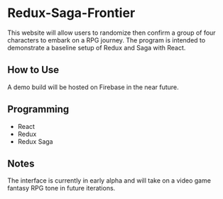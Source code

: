 # Redux-Saga-Frontier
This website will allow users to randomize then confirm a group of four characters to embark on a RPG journey. The program is intended to demonstrate a baseline setup of Redux and Saga with React.

## How to Use
A demo build will be hosted on Firebase in the near future.

## Programming
* React
* Redux
* Redux Saga

## Notes
The interface is currently in early alpha and will take on a video game fantasy RPG tone in future iterations.